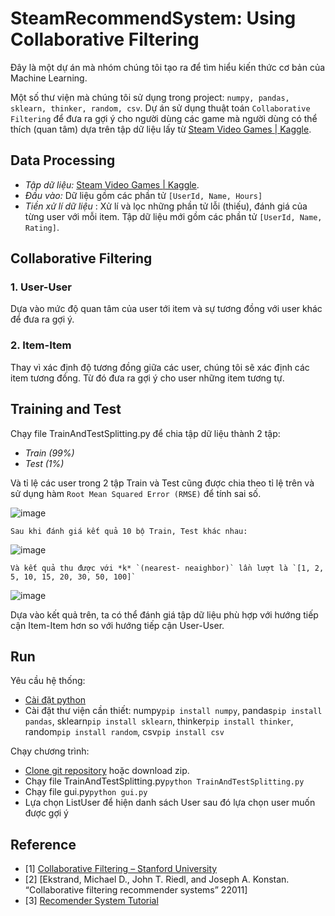 # SteamRecommendSystem: Using Collaborative Filtering

Đây là một dự án mà nhóm chúng tôi tạo ra để tìm hiểu kiến thức cơ bản của Machine Learning.

Một số thư viện mà chúng tôi sử dụng trong project: `numpy, pandas, sklearn, thinker, random, csv`. 
Dự án sử dụng thuật toán `Collaborative Filtering` để đưa ra gợi ý cho người dùng các game mà người dùng có thể thích (quan tâm) dựa trên tập dữ liệu lấy từ [Steam Video Games | Kaggle](https://www.kaggle.com/datasets/tamber/steam-video-games?fbclid=IwAR3MSJ8ZaHPzQ5oUSXrGMXCNhTay5MDUO7srL9d7efFFw0YGWljnU5vNYDk).   

## Data Processing
  
 - *Tập dữ liệu:* [Steam Video Games | Kaggle](https://www.kaggle.com/datasets/tamber/steam-video-games?fbclid=IwAR3MSJ8ZaHPzQ5oUSXrGMXCNhTay5MDUO7srL9d7efFFw0YGWljnU5vNYDk).
 - *Đầu vào:* Dữ liệu gồm các phần tử `[UserId, Name, Hours]`
 - *Tiền xử lí dữ liệu* : Xử lí và lọc những phần tử lỗi (thiếu), đánh giá của từng user với mỗi item. Tập dữ liệu mới gồm các phần tử `[UserId, Name, Rating]`.

## Collaborative Filtering


### 1. User-User

  Dựa vào mức độ quan tâm của user tới item và sự tương đồng với user khác để đưa ra gợi ý.
  
### 2. Item-Item

  Thay vì xác định độ tương đồng giữa các user, chúng tôi sẽ xác định các item tương đồng. Từ đó đưa ra gợi ý cho user những item tương tự.


## Training and Test

  Chạy file TrainAndTestSplitting.py để chia tập dữ liệu thành 2 tập:
  - *Train (99%)* 
  - *Test (1%)*
  
  Và tỉ lệ các user trong 2 tập Train và Test cũng được chia theo tỉ lệ trên và sử dụng hàm `Root Mean Squared Error (RMSE)` để tính sai số.
  
  ![image](https://user-images.githubusercontent.com/105763597/210488064-cfa1062c-fd1e-4d09-87f5-0bb2e1758a87.png)

    Sau khi đánh giá kết quả 10 bộ Train, Test khác nhau:
  
  ![image](https://user-images.githubusercontent.com/104374448/210417568-2513c01b-f435-418d-aa46-d2f5d78f1cb0.png)
   
    Và kết quả thu được với *k* `(nearest- neaighbor)` lần lượt là `[1, 2, 5, 10, 15, 20, 30, 50, 100]`
  
  ![image](https://user-images.githubusercontent.com/104374448/210417218-476831f5-b63a-4ae7-8056-99ab055b269a.png)
  
   Dựa vào kết quả trên, ta có thể đánh giá tập dữ liệu phù hợp với hướng tiếp cận Item-Item hơn so với hướng tiếp cận User-User.

## Run 

  Yêu cầu hệ thống:
  - [Cài đặt python](https://www.python.org/downloads)
  - Cài đặt thư viện cần thiết: numpy`pip install numpy`, pandas`pip install pandas`, sklearn`pip install sklearn`, thinker`pip install thinker`, random`pip install random`, csv`pip install csv`
 
  Chạy chương trình:
  - [Clone git repository](https://github.com/NamAnhVH/SteamRecommendSystem.git) hoặc download zip.
  - Chạy file TrainAndTestSplitting.py`python TrainAndTestSplitting.py`
  - Chạy file gui.py`python gui.py`
  - Lựa chọn ListUser để hiện danh sách User sau đó lựa chọn user muốn được gợi ý

## Reference

  - [1] [Collaborative Filtering – Stanford University](https://www.youtube.com/watch?v=h9gpufJFF-0&t=436s)
  - [2] [Ekstrand, Michael D., John T. Riedl, and Joseph A. Konstan. “Collaborative filtering recommender systems” 22011]
  - [3] [Recomender System Tutorial](https://www.datacamp.com/tutorial/recommender-systems-python)


